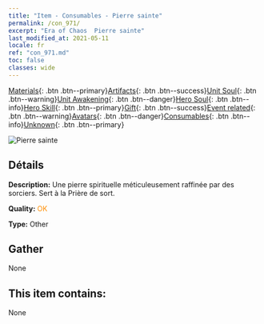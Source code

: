 ```yaml
---
title: "Item - Consumables - Pierre sainte"
permalink: /con_971/
excerpt: "Era of Chaos  Pierre sainte"
last_modified_at: 2021-05-11
locale: fr
ref: "con_971.md"
toc: false
classes: wide
---
```

 [Materials](/ItemsFR/){: .btn .btn--primary}[Artifacts](/ItemsFR/Artifacts/){: .btn .btn--success}[Unit Soul](/ItemsFR/UnitSoul/){: .btn .btn--warning}[Unit Awakening](/ItemsFR/UnitAwakening/){: .btn .btn--danger}[Hero Soul](/ItemsFR/HeroSoul/){: .btn .btn--info}[Hero Skill](/ItemsFR/HeroSkill/){: .btn .btn--primary}[Gift](/ItemsFR/Gift/){: .btn .btn--success}[Event related](/ItemsFR/Events/){: .btn .btn--warning}[Avatars](/ItemsFR/Avatars/){: .btn .btn--danger}[Consumables](/ItemsFR/Consumables/){: .btn .btn--info}[Unknown](/ItemsFR/Unknown/){: .btn .btn--primary}

 ![Pierre sainte](/images/t/artifact_41005.png)

## Détails
 **Description:** Une pierre spirituelle méticuleusement raffinée par des sorciers. Sert à la Prière de sort.

 **Quality:** <span style="color: #FF8C00">OK</span>

 **Type:** Other

## Gather

  None

## This item contains:

  None

